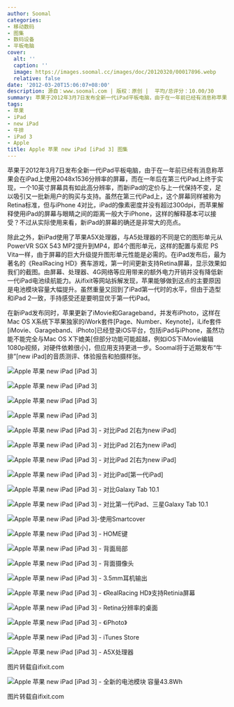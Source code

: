 ```yaml
---
author: Soomal
categories:
- 移动数码
- 图集
- 数码设备
- 平板电脑
cover:
  alt: ''
  caption: ''
  image: https://images.soomal.cc/images/doc/20120320/00017896.webp
  relative: false
date: '2012-03-20T15:06:07+08:00'
description: 源自：www.soomal.com | 版权：原创 |  平均/总评分：10.00/30
summary: 苹果于2012年3月7日发布全新一代iPad平板电脑，由于在一年前已经有消息称苹果会在iPad上使用2048x1536分辨率的屏幕，而在一年后在第三代iPad上终于实现，一个10英寸屏幕具有如此高分辨率，而新iPad的定价与上一代保持不变，足以吸引又一批新用户的购买与支持。新iPad使用了苹果A5X处理器……
tags:
- 苹果
- iPad
- new iPad
- 牛排
- iPad 3
- Apple
title: Apple 苹果 new iPad [iPad 3] 图集
---
```


苹果于2012年3月7日发布全新一代iPad平板电脑，由于在一年前已经有消息称苹果会在iPad上使用2048x1536分辨率的屏幕，而在一年后在第三代iPad上终于实现，一个10英寸屏幕具有如此高分辨率，而新iPad的定价与上一代保持不变，足以吸引又一批新用户的购买与支持。虽然在第三代iPad上，这个屏幕同样被称为Retina标准，但与iPhone 4对比，iPad的像素密度并没有超过300dpi，而苹果解释使用iPad的屏幕与眼睛之间的距离一般大于iPhone，这样的解释基本可以接受？不过从实际使用来看，新iPad的屏幕的确还是非常大的亮点。

除此之外，新iPad使用了苹果A5X处理器，与A5处理器的不同是它的图形单元从PowerVR SGX 543 MP2提升到MP4，即4个图形单元，这样的配置与索尼 PS Vita一样，由于屏幕的巨大升级提升图形单元性能是必需的。在iPad发布后，最为著名的《RealRacing HD》赛车游戏，第一时间更新支持Retina屏幕，显示效果如我们的截图。由屏幕、处理器、4G网络等应用带来的额外电力开销并没有降低新一代iPad电池续航能力。从ifixit等网站拆解发现，苹果能够做到这点的主要原因是电池模块容量大幅提升。虽然重量又回到了iPad第一代时的水平，但由于造型和iPad 2一致，手持感受还是要明显优于第一代iPad。

在新iPad发布同时，苹果更新了iMovie和Garageband，并发布iPhoto，这样在Mac OS X系统下苹果独家的iWork套件[Page、Number、Keynote]，iLife套件[iMovie、Garageband、iPhoto]已经登录iOS平台，包括iPad与iPhone，虽然功能不能完全与Mac OS X下媲美[但部分功能可能超越，例如iOS下iMovie编辑1080p视频，对硬件依赖很小]，但应用支持更进一步。Soomal将于近期发布“牛排”[new iPad]的音质测评、体验报告和拍摄样张。

![Apple 苹果 new iPad [iPad 3]](https://images.soomal.cc/images/doc/20120320/00017896.webp)




![Apple 苹果 new iPad [iPad 3]](https://images.soomal.cc/images/doc/20120320/00017897.webp)




![Apple 苹果 new iPad [iPad 3]](https://images.soomal.cc/images/doc/20120320/00017898.webp)




![Apple 苹果 new iPad [iPad 3]](https://images.soomal.cc/images/doc/20120320/00017899.webp)




![Apple 苹果 new iPad [iPad 3] - 对比iPad 2[右为new iPad]](https://images.soomal.cc/images/doc/20120320/00017900.webp)




![Apple 苹果 new iPad [iPad 3] - 对比iPad 2[右为new iPad]](https://images.soomal.cc/images/doc/20120320/00017901.webp)




![Apple 苹果 new iPad [iPad 3] - 对比iPad 2[右为new iPad]](https://images.soomal.cc/images/doc/20120320/00017902.webp)




![Apple 苹果 new iPad [iPad 3] - 对比iPad[第一代iPad]](https://images.soomal.cc/images/doc/20120320/00017903.webp)




![Apple 苹果 new iPad [iPad 3] - 对比Galaxy Tab 10.1](https://images.soomal.cc/images/doc/20120320/00017904.webp)




![Apple 苹果 new iPad [iPad 3] - 对比第一代iPad、三星Galaxy Tab 10.1](https://images.soomal.cc/images/doc/20120320/00017905.webp)




![Apple 苹果 new iPad [iPad 3]-使用Smartcover](https://images.soomal.cc/images/doc/20120320/00017906.webp)




![Apple 苹果 new iPad [iPad 3] - HOME键](https://images.soomal.cc/images/doc/20120320/00017907.webp)




![Apple 苹果 new iPad [iPad 3] - 背面局部](https://images.soomal.cc/images/doc/20120320/00017908.webp)




![Apple 苹果 new iPad [iPad 3] - 背面摄像头](https://images.soomal.cc/images/doc/20120320/00017909.webp)




![Apple 苹果 new iPad [iPad 3] - 3.5mm耳机输出](https://images.soomal.cc/images/doc/20120320/00017910.webp)




![Apple 苹果 new iPad [iPad 3] - 《RealRacing HD》支持Retinia屏幕](https://images.soomal.cc/images/doc/20120320/00017911.webp)




![Apple 苹果 new iPad [iPad 3] - Retina分辨率的桌面](https://images.soomal.cc/images/doc/20120320/00017912.webp)




![Apple 苹果 new iPad [iPad 3] - 《iPhoto》](https://images.soomal.cc/images/doc/20120320/00017913.webp)




![Apple 苹果 new iPad [iPad 3] - iTunes Store](https://images.soomal.cc/images/doc/20120320/00017914.webp)




![Apple 苹果 new iPad [iPad 3] - A5X处理器](https://images.soomal.cc/images/doc/20120320/00017915.webp)

图片转载自ifixit.com


![Apple 苹果 new iPad [iPad 3] - 全新的电池模块 容量43.8Wh](https://images.soomal.cc/images/doc/20120320/00017916.webp)

图片转载自ifixit.com